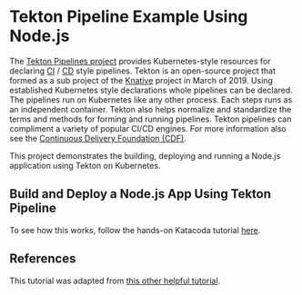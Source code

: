 # Tekton Pipeline Example Using Node.js

The [Tekton Pipelines project](https://tekton.dev/) provides Kubernetes-style resources for declaring [CI](https://martinfowler.com/articles/continuousIntegration.html) / [CD](https://martinfowler.com/bliki/ContinuousDelivery.html) style pipelines. Tekton is an open-source project that formed as a sub project of the [Knative](https://knative.dev/) project in March of 2019. Using established Kubernetes style declarations whole pipelines can be declared. The pipelines run on Kubernetes like any other process. Each steps runs as an independent container. Tekton also helps normalize and standardize the terms and methods for forming and running pipelines. Tekton pipelines can compliment a variety of popular CI/CD engines. For more information also see the [Continuous Delivery Foundation (CDF)](https://cd.foundation/).

This project demonstrates the building, deploying and running a Node.js application using Tekton on Kubernetes.

## Build and Deploy a Node.js App Using Tekton Pipeline

To see how this works, follow the hands-on Katacoda tutorial [here](www.katacoda.com/javajon/pipelines).

## References

This tutorial was adapted from [this other helpful tutorial](https://github.com/IBM/deploy-app-using-tekton-on-kubernetes).
